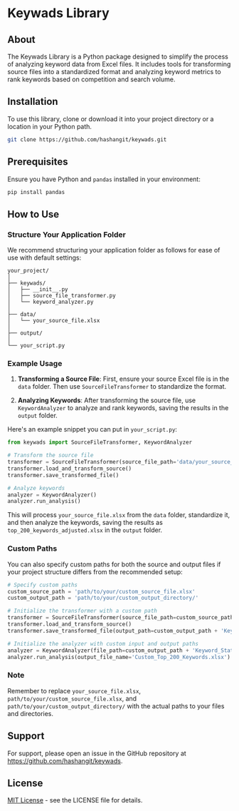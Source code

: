 # Keywads Library

## About

The Keywads Library is a Python package designed to simplify the process of analyzing keyword data from Excel files. It includes tools for transforming source files into a standardized format and analyzing keyword metrics to rank keywords based on competition and search volume.

## Installation

To use this library, clone or download it into your project directory or a location in your Python path.

```bash
git clone https://github.com/hashangit/keywads.git
```

## Prerequisites

Ensure you have Python and `pandas` installed in your environment:

```bash
pip install pandas
```

## How to Use

### Structure Your Application Folder

We recommend structuring your application folder as follows for ease of use with default settings:

```
your_project/
│
├── keywads/
│   ├── __init__.py
│   ├── source_file_transformer.py
│   └── keyword_analyzer.py
│
├── data/
│   └── your_source_file.xlsx
│
├── output/
│
└── your_script.py
```

### Example Usage

1. **Transforming a Source File**: First, ensure your source Excel file is in the `data` folder. Then use `SourceFileTransformer` to standardize the format.

2. **Analyzing Keywords**: After transforming the source file, use `KeywordAnalyzer` to analyze and rank keywords, saving the results in the `output` folder.

Here's an example snippet you can put in `your_script.py`:

```python
from keywads import SourceFileTransformer, KeywordAnalyzer

# Transform the source file
transformer = SourceFileTransformer(source_file_path='data/your_source_file.xlsx')
transformer.load_and_transform_source()
transformer.save_transformed_file()

# Analyze keywords
analyzer = KeywordAnalyzer()
analyzer.run_analysis()
```

This will process `your_source_file.xlsx` from the `data` folder, standardize it, and then analyze the keywords, saving the results as `top_200_keywords_adjusted.xlsx` in the `output` folder.

### Custom Paths

You can also specify custom paths for both the source and output files if your project structure differs from the recommended setup:

```python
# Specify custom paths
custom_source_path = 'path/to/your/custom_source_file.xlsx'
custom_output_path = 'path/to/your/custom_output_directory/'

# Initialize the transformer with a custom path
transformer = SourceFileTransformer(source_file_path=custom_source_path)
transformer.load_and_transform_source()
transformer.save_transformed_file(output_path=custom_output_path + 'Keyword_Stat.xlsx')

# Initialize the analyzer with custom input and output paths
analyzer = KeywordAnalyzer(file_path=custom_output_path + 'Keyword_Stat.xlsx')
analyzer.run_analysis(output_file_name='Custom_Top_200_Keywords.xlsx')
```

### Note

Remember to replace `your_source_file.xlsx`, `path/to/your/custom_source_file.xlsx`, and `path/to/your/custom_output_directory/` with the actual paths to your files and directories.

## Support

For support, please open an issue in the GitHub repository at https://github.com/hashangit/keywads.

## License

[MIT License](LICENSE) - see the LICENSE file for details.